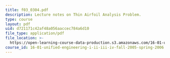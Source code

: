 ```yaml
---
title: f03_0304.pdf
description: Lecture notes on Thin Airfoil Analysis Problem.
type: course
layout: pdf
uid: d721171c42af48a056aaccec784a6d10
file_type: application/pdf
file_location: >-
  https://open-learning-course-data-production.s3.amazonaws.com/16-01-unified-engineering-i-ii-iii-iv-fall-2005-spring-2006/d721171c42af48a056aaccec784a6d10_f03_0304.pdf
course_id: 16-01-unified-engineering-i-ii-iii-iv-fall-2005-spring-2006
---
```

